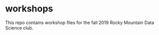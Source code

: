 # workshops
This repo contains workshop files for the fall 2019 Rocky Mountain Data Science club.  
